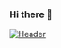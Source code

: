 ### Hi there 👋
[![Header](https://pbs.twimg.com/profile_banners/43240255/1597844625/1500x500 "Header")](https://www.linkedin.com/in/willbenedict/)

<!--
**wjb108/wjb108** is a ✨ _special_ ✨ repository because its `README.md` (this file) appears on your GitHub profile.

Here are some ideas to get you started:

- 🔭 I’m currently working on ...
- 🌱 I’m currently learning ...
- 👯 I’m looking to collaborate on ...
- 🤔 I’m looking for help with ...
- 💬 Ask me about ...
- 📫 How to reach me: ...
- 😄 Pronouns: ...
- ⚡ Fun fact: ...
-->

